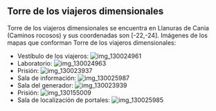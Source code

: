 ## Torre de los viajeros dimensionales
Torre de los viajeros dimensionales se encuentra en Llanuras de Cania (Caminos rocosos) y sus coordenadas son [-22,-24].
Imágenes de los mapas que conforman Torre de los viajeros dimensionales:
- Vestíbulo de los viajeros: ![img_130024961](https://media.discordapp.net/attachments/1115311447145193482/1115323592733888643/130024961.jpg)
- Laboratorio: ![img_130024963](https://media.discordapp.net/attachments/1115311447145193482/1115323594344505435/130024963.jpg)
- Prisión: ![img_130023937](https://media.discordapp.net/attachments/1115311447145193482/1115323590003400846/130023937.jpg)
- Sala de información: ![img_130025987](https://media.discordapp.net/attachments/1115311447145193482/1115323617715179630/130025987.jpg)
- Sala del generador: ![img_130023939](https://media.discordapp.net/attachments/1115311447145193482/1115323591421087774/130023939.jpg)
- Prisión: ![img_130155009](https://media.discordapp.net/attachments/1115311447145193482/1115323620600860712/130155009.jpg)
- Sala de localización de portales: ![img_130025985](https://media.discordapp.net/attachments/1115311447145193482/1115323595955109960/130025985.jpg)